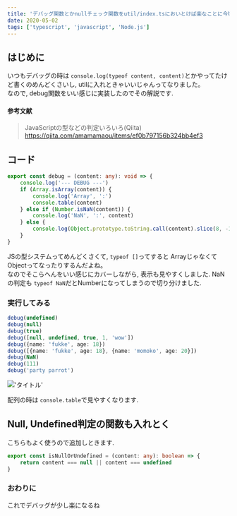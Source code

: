 ```yaml
---
title: 'デバッグ関数とかnullチェック関数をutil/index.tsにおいとけば楽なことに今頃気づいた。'
date: 2020-05-02
tags: ['typescript', 'javascript', 'Node.js']
---
```


## はじめに
いつもデバッグの時は `console.log(typeof content, content)`とかやってたけど書くのめんどくさいし, utilに入れときゃいいじゃんってなりました。  
なので, debug関数をいい感じに実装したのでその解説です.  

#### 参考文献
> JavaScriptの型などの判定いろいろ(Qiita)  
> https://qiita.com/amamamaou/items/ef0b797156b324bb4ef3

## コード

```typescript
export const debug = (content: any): void => {
    console.log('--- DEBUG ---')
    if (Array.isArray(content)) {
        console.log('Array', ':')
        console.table(content)
    } else if (Number.isNaN(content)) {
        console.log('NaN', ':', content)
    } else {
        console.log(Object.prototype.toString.call(content).slice(8, -1), ':', content)
    }
}
```

JSの型システムってめんどくさくて, `typeof []`ってすると ArrayじゃなくてObjectってなったりするんだよね。  
なのでそこらへんをいい感じにカバーしながら, 表示も見やすくしました. 
NaNの判定も `typeof NaN`だとNumberになってしまうので切り分けました.  

### 実行してみる
```typescript
debug(undefined)
debug(null)
debug(true)
debug([null, undefined, true, 1, 'wow'])
debug({name: 'fukke', age: 18})
debug([{name: 'fukke', age: 18}, {name: 'momoko', age: 20}])
debug(NaN)
debug(111)
debug('party parrot')
```

!['タイトル'](https://i.gyazo.com/ed662772a98ddca7ea1059df9fb52f6d.png)

配列の時は `console.table`で見やすくなります.  

## Null, Undefined判定の関数も入れとく
こちらもよく使うので追加しときます.  

```typescript
export const isNullOrUndefined = (content: any): boolean => {
    return content === null || content === undefined
}
```

### おわりに
これでデバッグが少し楽になるね  